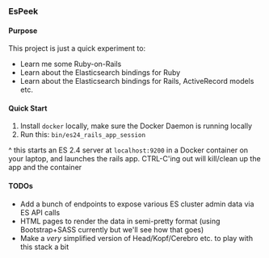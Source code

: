 ### EsPeek

#### Purpose
This project is just a quick experiment to:
* Learn me some Ruby-on-Rails
* Learn about the Elasticsearch bindings for Ruby
* Learn about the Elasticsearch bindings for Rails, ActiveRecord models etc.

#### Quick Start

1. Install `docker` locally, make sure the Docker Daemon is running locally
2. Run this: `bin/es24_rails_app_session`

^ this starts an ES 2.4 server at `localhost:9200` in a Docker container on your laptop, and launches the rails app. CTRL-C'ing out will kill/clean up the app and the container


#### TODOs
* Add a bunch of endpoints to expose various ES cluster admin data via ES API calls
* HTML pages to render the data in semi-pretty format (using Bootstrap+SASS currently but we'll see how that goes)
* Make a _very_ simplified version of Head/Kopf/Cerebro etc. to play with this stack a bit

